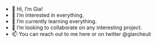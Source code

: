 - 👋 Hi, I’m Gia!
- 👀 I’m interested in everything.
- 🌱 I’m currently learning everything.
- 💞️ I’m looking to collaborate on any interesting project.
- 📫 You can reach out to me here or on twitter @giarcheuli
